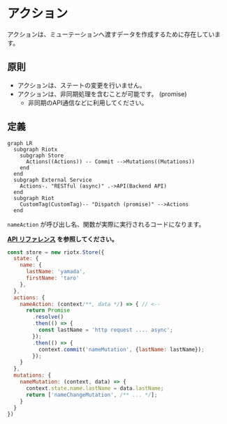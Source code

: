 # アクション

アクションは、ミューテーションへ渡すデータを作成するために存在しています。

## 原則

- アクションは、ステートの変更を行いません。
- アクションは、非同期処理を含むことが可能です。 (promise)
  - 非同期のAPI通信などに利用してください。

## 定義

```mermaid
graph LR
  subgraph Riotx
    subgraph Store
      Actions((Actions)) -- Commit -->Mutations((Mutations))
    end
  end
  subgraph External Service
    Actions-. "RESTful (async)" .->API(Backend API)
  end
  subgraph Riot
    CustomTag(CustomTag)-- "Dispatch (promise)" -->Actions
  end
```


`nameAction` が呼び出し名、関数が実際に実行されるコードになります。

**[API リファレンス](APIS.md) を参照してください。**

```js
const store = new riotx.Store({
  state: {
    name: {
      lastName: 'yamada',
      firstName: 'taro'
    },
  },
  actions: {
    nameAction: (context/**, data */) => { // <--
      return Promise
        .resolve()
        .then(() => {
          const lastName = 'http request .... async';
        });
        .then(() => {
          context.commit('nameMutation', {lastName: lastName});
        });
    }
  },
  mutations: {
    nameMutation: (context, data) => {
      context.state.name.lastName = data.lastName;
      return ['nameChangeMutation', /** ... */];
    }
  }
})
```
